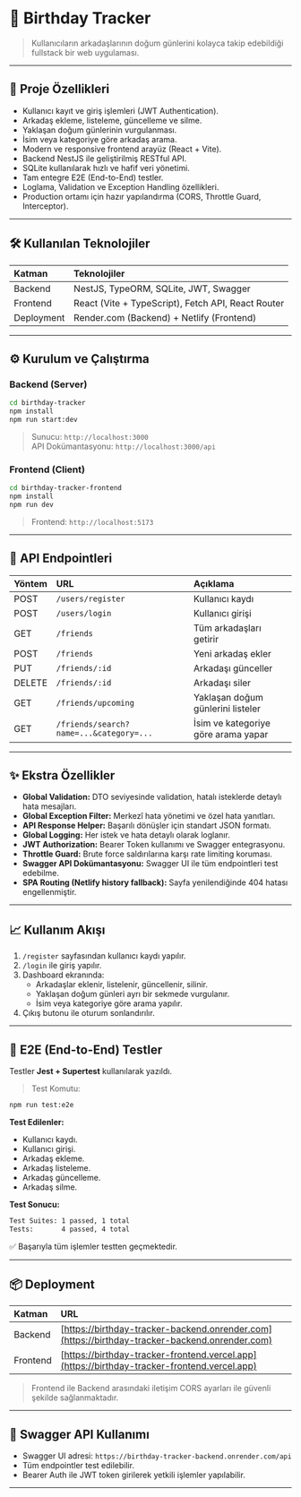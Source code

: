 # 🎂 Birthday Tracker

> Kullanıcıların arkadaşlarının doğum günlerini kolayca takip edebildiği fullstack bir web uygulaması.

---

## 🚀 Proje Özellikleri

- Kullanıcı kayıt ve giriş işlemleri (JWT Authentication).
- Arkadaş ekleme, listeleme, güncelleme ve silme.
- Yaklaşan doğum günlerinin vurgulanması.
- İsim veya kategoriye göre arkadaş arama.
- Modern ve responsive frontend arayüz (React + Vite).
- Backend NestJS ile geliştirilmiş RESTful API.
- SQLite kullanılarak hızlı ve hafif veri yönetimi.
- Tam entegre E2E (End-to-End) testler.
- Loglama, Validation ve Exception Handling özellikleri.
- Production ortamı için hazır yapılandırma (CORS, Throttle Guard, Interceptor).

---

## 🛠️ Kullanılan Teknolojiler

| Katman | Teknolojiler |
|:--|:--|
| Backend | NestJS, TypeORM, SQLite, JWT, Swagger |
| Frontend | React (Vite + TypeScript), Fetch API, React Router |
| Deployment | Render.com (Backend) + Netlify (Frontend) |

---

## ⚙️ Kurulum ve Çalıştırma

### Backend (Server)

```bash
cd birthday-tracker
npm install
npm run start:dev
```

> Sunucu: `http://localhost:3000`  
> API Dokümantasyonu: `http://localhost:3000/api`

### Frontend (Client)

```bash
cd birthday-tracker-frontend
npm install
npm run dev
```

> Frontend: `http://localhost:5173`

---

## 🔐 API Endpointleri

| Yöntem | URL | Açıklama |
|:--|:--|:--|
| POST | `/users/register` | Kullanıcı kaydı |
| POST | `/users/login` | Kullanıcı girişi |
| GET | `/friends` | Tüm arkadaşları getirir |
| POST | `/friends` | Yeni arkadaş ekler |
| PUT | `/friends/:id` | Arkadaşı günceller |
| DELETE | `/friends/:id` | Arkadaşı siler |
| GET | `/friends/upcoming` | Yaklaşan doğum günlerini listeler |
| GET | `/friends/search?name=...&category=...` | İsim ve kategoriye göre arama yapar |

---

## ✨ Ekstra Özellikler

- **Global Validation:** DTO seviyesinde validation, hatalı isteklerde detaylı hata mesajları.
- **Global Exception Filter:** Merkezî hata yönetimi ve özel hata yanıtları.
- **API Response Helper:** Başarılı dönüşler için standart JSON formatı.
- **Global Logging:** Her istek ve hata detaylı olarak loglanır.
- **JWT Authorization:** Bearer Token kullanımı ve Swagger entegrasyonu.
- **Throttle Guard:** Brute force saldırılarına karşı rate limiting koruması.
- **Swagger API Dokümantasyonu:** Swagger UI ile tüm endpointleri test edebilme.
- **SPA Routing (Netlify history fallback):** Sayfa yenilendiğinde 404 hatası engellenmiştir.

---

## 📈 Kullanım Akışı

1. `/register` sayfasından kullanıcı kaydı yapılır.
2. `/login` ile giriş yapılır.
3. Dashboard ekranında:
   - Arkadaşlar eklenir, listelenir, güncellenir, silinir.
   - Yaklaşan doğum günleri ayrı bir sekmede vurgulanır.
   - İsim veya kategoriye göre arama yapılır.
4. Çıkış butonu ile oturum sonlandırılır.

---

## 🧪 E2E (End-to-End) Testler

Testler **Jest + Supertest** kullanılarak yazıldı.

> Test Komutu:

```bash
npm run test:e2e
```

**Test Edilenler:**
- Kullanıcı kaydı.
- Kullanıcı girişi.
- Arkadaş ekleme.
- Arkadaş listeleme.
- Arkadaş güncelleme.
- Arkadaş silme.

**Test Sonucu:**

```bash
Test Suites: 1 passed, 1 total
Tests:       4 passed, 4 total
```

✅ Başarıyla tüm işlemler testten geçmektedir.

---

## 📦 Deployment

| Katman | URL |
|:--|:--|
| Backend | [https://birthday-tracker-backend.onrender.com](https://birthday-tracker-backend.onrender.com) |
| Frontend | [https://birthday-tracker-frontend.vercel.app](https://birthday-tracker-frontend.vercel.app) |

> Frontend ile Backend arasındaki iletişim CORS ayarları ile güvenli şekilde sağlanmaktadır.

---

## 📄 Swagger API Kullanımı

- Swagger UI adresi: `https://birthday-tracker-backend.onrender.com/api`
- Tüm endpointler test edilebilir.
- Bearer Auth ile JWT token girilerek yetkili işlemler yapılabilir.

---
